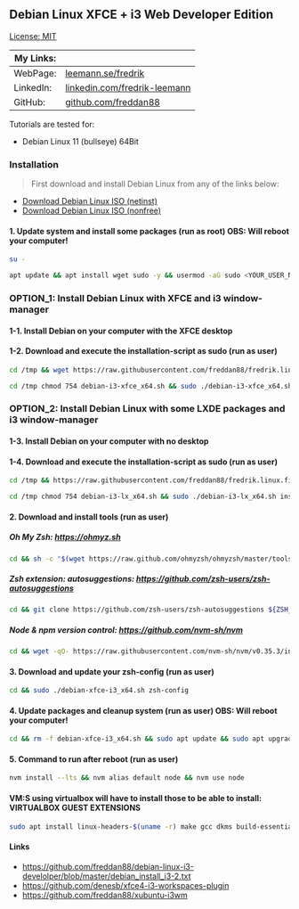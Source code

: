 ## Debian Linux XFCE + i3 Web Developer Edition

[License: MIT](https://choosealicense.com/licenses/mit)

| My Links: |                                                                                      |
| --------- | ------------------------------------------------------------------------------------ |
| WebPage:  | [leemann.se/fredrik](http://www.leemann.se/fredrik)                                  |
| LinkedIn: | [linkedin.com/fredrik-leemann](https://se.linkedin.com/in/fredrik-leemann-821b19110) |
| GitHub:   | [github.com/freddan88](https://github.com/freddan88)                                 |

Tutorials are tested for:

-   Debian Linux 11 (bullseye) 64Bit

### Installation

> First download and install Debian Linux from any of the links below:

-   [Download Debian Linux ISO (netinst)](https://www.debian.org/download)
-   [Download Debian Linux ISO (nonfree)](https://cdimage.debian.org/cdimage/unofficial/non-free/cd-including-firmware)

#### 1. Update system and install some packages (run as root) OBS: Will reboot your computer!

```bash
su -
```

```bash
apt update && apt install wget sudo -y && usermod -aG sudo <YOUR_USER_NAME> && apt upgrade -y && reboot
```

### OPTION_1: Install Debian Linux with XFCE and i3 window-manager

#### 1-1. Install Debian on your computer with the XFCE desktop

#### 1-2. Download and execute the installation-script as sudo (run as user)

```bash
cd /tmp && wget https://raw.githubusercontent.com/freddan88/fredrik.linux.files/main/i3/debian-i3-xfce_x64.sh
```

```bash
cd /tmp chmod 754 debian-i3-xfce_x64.sh && sudo ./debian-i3-xfce_x64.sh install
```

### OPTION_2: Install Debian Linux with some LXDE packages and i3 window-manager

#### 1-3. Install Debian on your computer with no desktop

#### 1-4. Download and execute the installation-script as sudo (run as user)

```bash
cd /tmp && https://raw.githubusercontent.com/freddan88/fredrik.linux.files/main/i3/debian-i3-lx_x64.sh
```

```bash
cd /tmp chmod 754 debian-i3-lx_x64.sh && sudo ./debian-i3-lx_x64.sh install
```

#### 2. Download and install tools (run as user)

##### Oh My Zsh: https://ohmyz.sh

```bash
cd && sh -c "$(wget https://raw.github.com/ohmyzsh/ohmyzsh/master/tools/install.sh -O -)"
```

##### Zsh extension: autosuggestions: https://github.com/zsh-users/zsh-autosuggestions

```bash
cd && git clone https://github.com/zsh-users/zsh-autosuggestions ${ZSH_CUSTOM:-~/.oh-my-zsh/custom}/plugins/zsh-autosuggestions
```

##### Node & npm version control: https://github.com/nvm-sh/nvm

```bash
cd && wget -qO- https://raw.githubusercontent.com/nvm-sh/nvm/v0.35.3/install.sh | bash
```

#### 3. Download and update your zsh-config (run as user)

```bash
cd && sudo ./debian-xfce-i3_x64.sh zsh-config
```

#### 4. Update packages and cleanup system (run as user) OBS: Will reboot your computer!

```bash
cd && rm -f debian-xfce-i3_x64.sh && sudo apt update && sudo apt upgrade -y && sudo apt autoremove -y && sudo reboot
```

#### 5. Command to run after reboot (run as user)

```bash
nvm install --lts && nvm alias default node && nvm use node
```

#### VM:S using virtualbox will have to install those to be able to install: VIRTUALBOX GUEST EXTENSIONS

```bash
sudo apt install linux-headers-$(uname -r) make gcc dkms build-essential -y
```

#### Links

-   https://github.com/freddan88/debian-linux-i3-develolper/blob/master/debian_install_i3-2.txt
-   https://github.com/denesb/xfce4-i3-workspaces-plugin
-   https://github.com/freddan88/xubuntu-i3wm
